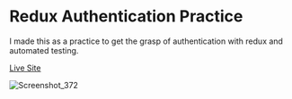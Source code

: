 # Redux Authentication Practice

I made this as a practice to get the grasp of authentication with redux and automated testing.

[Live Site](https://sanberkhax.github.io/redux-auth-practice/#/)

![Screenshot_372](https://user-images.githubusercontent.com/69405619/158256982-8bb674cf-ef0d-4918-b2d9-523859e04638.png)
